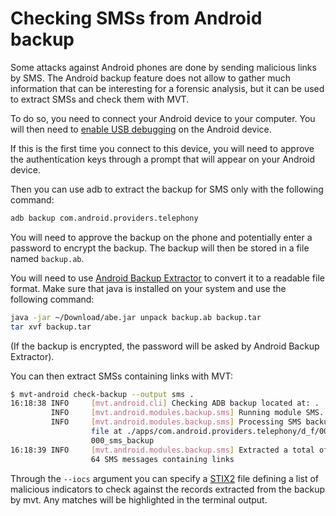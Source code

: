 # Checking SMSs from Android backup

Some attacks against Android phones are done by sending malicious links by SMS. The Android backup feature does not allow to gather much information that can be interesting for a forensic analysis, but it can be used to extract SMSs and check them with MVT.

To do so, you need to connect your Android device to your computer. You will then need to [enable USB debugging](https://developer.android.com/studio/debug/dev-options#enable>) on the Android device.

If this is the first time you connect to this device, you will need to approve the authentication keys through a prompt that will appear on your Android device.

Then you can use adb to extract the backup for SMS only with the following command:

```bash
adb backup com.android.providers.telephony
```

You will need to approve the backup on the phone and potentially enter a password to encrypt the backup. The backup will then be stored in a file named `backup.ab`.

You will need to use [Android Backup Extractor](https://github.com/nelenkov/android-backup-extractor) to convert it to a readable file format. Make sure that java is installed on your system and use the following command:
```bash
java -jar ~/Download/abe.jar unpack backup.ab backup.tar
tar xvf backup.tar
```

(If the backup is encrypted, the password will be asked by Android Backup Extractor).

You can then extract SMSs containing links with MVT:

```bash
$ mvt-android check-backup --output sms .
16:18:38 INFO     [mvt.android.cli] Checking ADB backup located at: .
         INFO     [mvt.android.modules.backup.sms] Running module SMS...
         INFO     [mvt.android.modules.backup.sms] Processing SMS backup
                  file at ./apps/com.android.providers.telephony/d_f/000
                  000_sms_backup
16:18:39 INFO     [mvt.android.modules.backup.sms] Extracted a total of
                  64 SMS messages containing links
```

Through the `--iocs` argument you can specify a [STIX2](https://oasis-open.github.io/cti-documentation/stix/intro) file defining a list of malicious indicators to check against the records extracted from the backup by mvt. Any matches will be highlighted in the terminal output.
